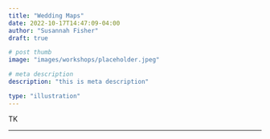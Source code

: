 ```yaml
---
title: "Wedding Maps"
date: 2022-10-17T14:47:09-04:00
author: "Susannah Fisher"
draft: true

# post thumb
image: "images/workshops/placeholder.jpeg"

# meta description
description: "this is meta description"

type: "illustration"
---
```


TK

---
